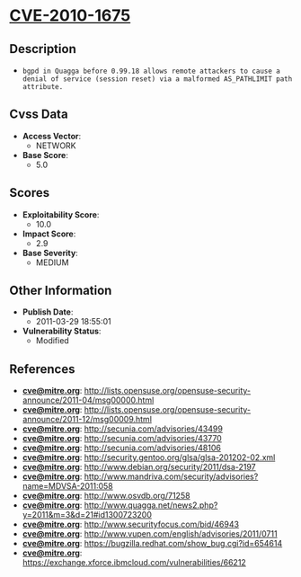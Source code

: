 
# [CVE-2010-1675](https://cve.mitre.org/cgi-bin/cvename.cgi?name=CVE-2010-1675)

## Description

- `bgpd in Quagga before 0.99.18 allows remote attackers to cause a denial of service (session reset) via a malformed AS_PATHLIMIT path attribute.`

## Cvss Data

- **Access Vector**:
  - NETWORK
- **Base Score**:
  - 5.0

## Scores

- **Exploitability Score**:
  - 10.0
- **Impact Score**:
  - 2.9
- **Base Severity**:
  - MEDIUM

## Other Information

- **Publish Date**:
  - 2011-03-29 18:55:01
- **Vulnerability Status**:
  - Modified

## References

- **cve@mitre.org**: http://lists.opensuse.org/opensuse-security-announce/2011-04/msg00000.html
- **cve@mitre.org**: http://lists.opensuse.org/opensuse-security-announce/2011-12/msg00009.html
- **cve@mitre.org**: http://secunia.com/advisories/43499
- **cve@mitre.org**: http://secunia.com/advisories/43770
- **cve@mitre.org**: http://secunia.com/advisories/48106
- **cve@mitre.org**: http://security.gentoo.org/glsa/glsa-201202-02.xml
- **cve@mitre.org**: http://www.debian.org/security/2011/dsa-2197
- **cve@mitre.org**: http://www.mandriva.com/security/advisories?name=MDVSA-2011:058
- **cve@mitre.org**: http://www.osvdb.org/71258
- **cve@mitre.org**: http://www.quagga.net/news2.php?y=2011&m=3&d=21#id1300723200
- **cve@mitre.org**: http://www.securityfocus.com/bid/46943
- **cve@mitre.org**: http://www.vupen.com/english/advisories/2011/0711
- **cve@mitre.org**: https://bugzilla.redhat.com/show_bug.cgi?id=654614
- **cve@mitre.org**: https://exchange.xforce.ibmcloud.com/vulnerabilities/66212
